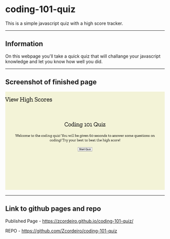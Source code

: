 # coding-101-quiz
This is a simple javascript quiz with a high score tracker.


---

## Information
On this webpage you'll take a quick quiz that will challange your javascript knowledge and let you know how well you did.

---

## Screenshot of finished page 
![screenshot of portfolio page](./Screen-shot.png)

---

## Link to github pages and repo

Published Page - https://zcordeiro.github.io/coding-101-quiz/

REPO - https://github.com/Zcordeiro/coding-101-quiz